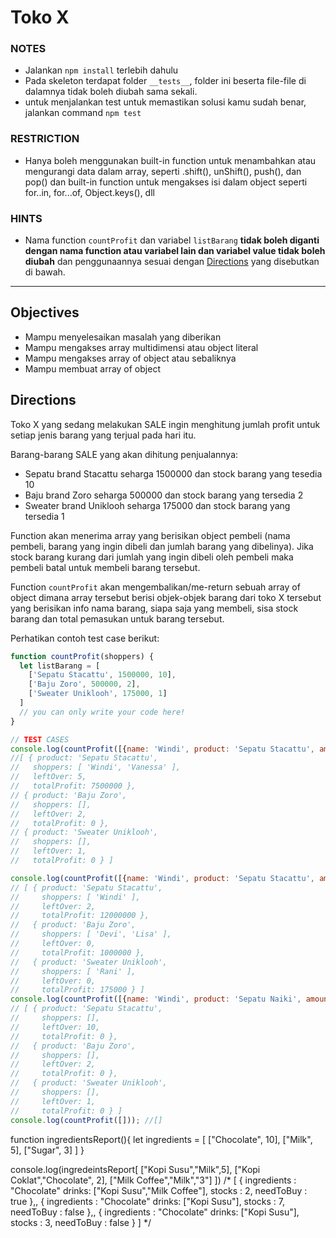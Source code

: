 # Toko X

### NOTES

- Jalankan `npm install` terlebih dahulu
- Pada skeleton terdapat folder `__tests__`, folder ini beserta file-file di dalamnya tidak boleh diubah sama sekali.
- untuk menjalankan test untuk memastikan solusi kamu sudah benar, jalankan command `npm test`

### RESTRICTION

- Hanya boleh menggunakan built-in function untuk menambahkan atau mengurangi data dalam array, seperti .shift(), unShift(), push(), dan pop() dan built-in function untuk mengakses isi dalam object seperti for..in, for...of, Object.keys(), dll

### HINTS

- Nama function `countProfit` dan variabel `listBarang` __tidak boleh diganti dengan nama function atau variabel lain dan variabel value tidak boleh diubah__ dan penggunaannya sesuai dengan [Directions](#directions) yang disebutkan di bawah.

---

## Objectives

- Mampu menyelesaikan masalah yang diberikan
- Mampu mengakses array multidimensi atau object literal
- Mampu mengakses array of object atau sebaliknya
- Mampu membuat array of object

## Directions

Toko X yang sedang melakukan SALE ingin menghitung jumlah profit untuk setiap jenis barang yang terjual pada hari itu.

Barang-barang SALE yang akan dihitung penjualannya:

- Sepatu brand Stacattu seharga 1500000 dan stock barang yang tesedia 10
- Baju brand Zoro seharga 500000 dan stock barang yang tersedia 2
- Sweater brand Uniklooh seharga 175000 dan stock barang yang tersedia 1

Function akan menerima array yang berisikan object pembeli (nama pembeli, barang yang ingin dibeli dan jumlah barang yang dibelinya). Jika stock barang kurang dari jumlah yang ingin dibeli oleh pembeli maka pembeli batal untuk membeli barang tersebut.

Function `countProfit` akan mengembalikan/me-return sebuah array of object dimana array tersebut berisi objek-objek barang dari toko X tersebut yang berisikan info nama barang, siapa saja yang membeli, sisa stock barang dan total pemasukan untuk barang tersebut.

Perhatikan contoh test case berikut:

```js
function countProfit(shoppers) {
  let listBarang = [
    ['Sepatu Stacattu', 1500000, 10],
    ['Baju Zoro', 500000, 2],
    ['Sweater Uniklooh', 175000, 1]
  ]
  // you can only write your code here!
}

// TEST CASES
console.log(countProfit([{name: 'Windi', product: 'Sepatu Stacattu', amount: 2}, {name: 'Vanessa', product: 'Sepatu Stacattu', amount: 3}, {name: 'Rani', product: 'Sweater Uniklooh', amount: 2}]));
//[ { product: 'Sepatu Stacattu',
//   shoppers: [ 'Windi', 'Vanessa' ],
//   leftOver: 5,
//   totalProfit: 7500000 },
// { product: 'Baju Zoro',
//   shoppers: [],
//   leftOver: 2,
//   totalProfit: 0 },
// { product: 'Sweater Uniklooh',
//   shoppers: [],
//   leftOver: 1,
//   totalProfit: 0 } ]

console.log(countProfit([{name: 'Windi', product: 'Sepatu Stacattu', amount: 8}, {name: 'Vanessa', product: 'Sepatu Stacattu', amount: 10}, {name: 'Rani', product: 'Sweater Uniklooh', amount: 1}, {name: 'Devi', product: 'Baju Zoro', amount: 1}, {name: 'Lisa', product: 'Baju Zoro', amount: 1}]));
// [ { product: 'Sepatu Stacattu',
//     shoppers: [ 'Windi' ],
//     leftOver: 2,
//     totalProfit: 12000000 },
//   { product: 'Baju Zoro',
//     shoppers: [ 'Devi', 'Lisa' ],
//     leftOver: 0,
//     totalProfit: 1000000 },
//   { product: 'Sweater Uniklooh',
//     shoppers: [ 'Rani' ],
//     leftOver: 0,
//     totalProfit: 175000 } ]
console.log(countProfit([{name: 'Windi', product: 'Sepatu Naiki', amount: 5}]));
// [ { product: 'Sepatu Stacattu',
//     shoppers: [],
//     leftOver: 10,
//     totalProfit: 0 },
//   { product: 'Baju Zoro',
//     shoppers: [],
//     leftOver: 2,
//     totalProfit: 0 },
//   { product: 'Sweater Uniklooh',
//     shoppers: [],
//     leftOver: 1,
//     totalProfit: 0 } ]
console.log(countProfit([])); //[]
```

function ingredientsReport(){
    let ingredients = [
        ["Chocolate", 10],
        ["Milk", 5],
        ["Sugar", 3]
    ]
} 

console.log(ingredeintsReport[
    ["Kopi Susu","Milk",5],
    ["Kopi Coklat","Chocolate", 2],
    ["Milk Coffee","Milk","3"]
])
/*
    [
        {
            ingredients : "Chocolate"
            drinks: ["Kopi Susu","Milk Coffee"],
            stocks : 2,
            needToBuy : true
        },,
        {
            ingredients : "Chocolate"
            drinks: ["Kopi Susu"],
            stocks : 7,
            needToBuy : false
        },,
        {
            ingredients : "Chocolate"
            drinks: ["Kopi Susu"],
            stocks : 3,
            needToBuy : false
        }
    ]
*/